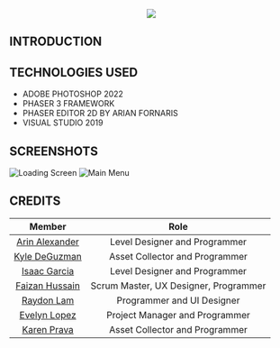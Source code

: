 <p align="center">
  <img src="https://github.com/faizan12123/Climate-Saver/blob/main/README/LOGO-VERSION5.png"/>
</p>  

## INTRODUCTION  
## TECHNOLOGIES USED
- ADOBE PHOTOSHOP 2022  
- PHASER 3 FRAMEWORK  
- PHASER EDITOR 2D BY ARIAN FORNARIS  
- VISUAL STUDIO 2019
## SCREENSHOTS
![Loading Screen](https://github.com/faizan12123/Climate-Saver/blob/feature-main-menu/README/screenshot-loadingscene-version1-fs.png)
![Main Menu](https://github.com/faizan12123/Climate-Saver/blob/feature-main-menu/README/screenshot-mainmenu-version2-fs.png)

## CREDITS
| Member | Role |
| :---: | :------: |
|[Arin Alexander](https://github.com/arialexa9)|Level Designer and Programmer  
|[Kyle DeGuzman](https://github.com/kyledeguzmanx)|Asset Collector and Programmer  
|[Isaac Garcia](https://github.com/isaacmg00)|Level Designer and Programmer  
|[Faizan Hussain](https://github.com/faizan12123)|Scrum Master, UX Designer, Programmer  
|[Raydon Lam](https://github.com/itzraytothedon)|Programmer and UI Designer  
|[Evelyn Lopez](https://github.com/eve-19)|Project Manager and Programmer  
|[Karen Prava](https://github.com/karenprava)|Asset Collector and Programmer 
